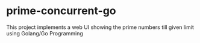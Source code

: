 # prime-concurrent-go
This project implements a web UI showing the prime numbers till given limit using Golang/Go Programming
